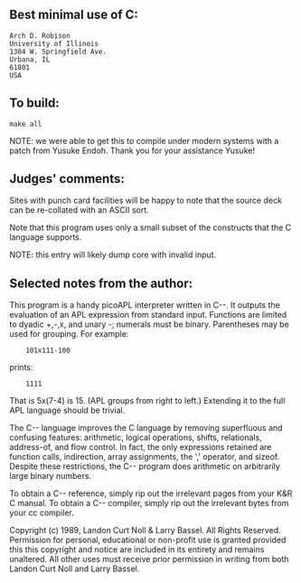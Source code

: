 ## Best minimal use of C:

	Arch D. Robison
	University of Illinois
	1304 W. Springfield Ave.
	Urbana, IL 
	61801
	USA

## To build:

	make all


NOTE: we were able to get this to compile under modern systems with a patch from
Yusuke Endoh. Thank you for your assistance Yusuke!

## Judges' comments:

Sites with punch card facilities will be happy to note that
the source deck can be re-collated with an ASCII sort.

Note that this program uses only a small subset of the
constructs that the C language supports.

NOTE: this entry will likely dump core with invalid input.


## Selected notes from the author:

This program is a handy picoAPL interpreter written in C--.  It
outputs the evaluation of an APL expression from standard
input.  Functions are limited to dyadic +,-,x, and unary -;
numerals must be binary.  Parentheses may be used for
grouping.  For example:

		101x111-100

prints:

		1111

That is 5x(7-4) is 15.  (APL groups from right to left.)
Extending it to the full APL language should be trivial.

The C-- language improves the C language by removing superfluous
and confusing features: arithmetic, logical operations, shifts,
relationals, address-of, and flow control.  In fact, the only 
expressions retained are function calls, indirection, array 
assignments, the ',' operator, and sizeof.  Despite these
restrictions, the C-- program does arithmetic on arbitrarily 
large binary numbers.

To obtain a C-- reference, simply rip out the irrelevant pages 
from your K&R C manual.  To obtain a C-- compiler, simply rip
out the irrelevant bytes from your cc compiler.

Copyright (c) 1989, Landon Curt Noll & Larry Bassel.
All Rights Reserved.  Permission for personal, educational or non-profit use is
granted provided this this copyright and notice are included in its entirety
and remains unaltered.  All other uses must receive prior permission in writing
from both Landon Curt Noll and Larry Bassel.
